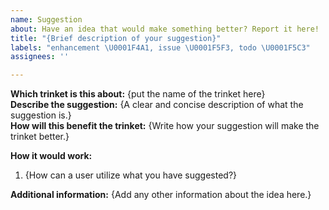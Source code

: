 ```yaml
---
name: Suggestion
about: Have an idea that would make something better? Report it here!
title: "{Brief description of your suggestion}"
labels: "enhancement \U0001F4A1, issue \U0001F5F3, todo \U0001F5C3"
assignees: ''

---
```


**Which trinket is this about:** {put the name of the trinket here}  
**Describe the suggestion:** {A clear and concise description of what the suggestion is.}  
**How will this benefit the trinket:** {Write how your suggestion will make the trinket better.}

**How it would work:**
1. {How can a user utilize what you have suggested?}

**Additional information:** {Add any other information about the idea here.}

